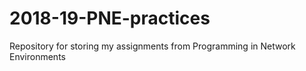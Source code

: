 # 2018-19-PNE-practices
Repository for storing my assignments from Programming in Network Environments
